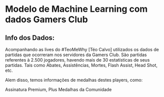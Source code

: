 # Modelo de Machine Learning com dados Gamers Club

## Info dos Dados:
Acompanhando as lives do #TeoMeWhy [Téo Calvo]
utilizados os dados de partidas que ocorreram nos servidores da Gamers Club. São partidas referentes à 2.500 jogadores, havendo mais de 30 estatísticas de seus partidas. Tais como Abates, Assistências, Mortes, Flash Assist, Head Shot, etc.

Alem disso, temos informações de medalhas destes players, como:

Assinatura Premium, Plus
Medalhas da Comunidade
